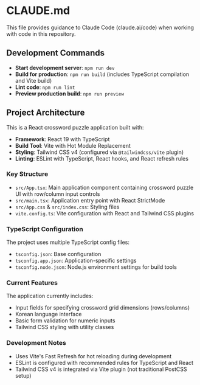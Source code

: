 # CLAUDE.md

This file provides guidance to Claude Code (claude.ai/code) when working with code in this repository.

## Development Commands

- **Start development server**: `npm run dev`
- **Build for production**: `npm run build` (includes TypeScript compilation and Vite build)
- **Lint code**: `npm run lint`
- **Preview production build**: `npm run preview`

## Project Architecture

This is a React crossword puzzle application built with:

- **Framework**: React 19 with TypeScript
- **Build Tool**: Vite with Hot Module Replacement
- **Styling**: Tailwind CSS v4 (configured via `@tailwindcss/vite` plugin)
- **Linting**: ESLint with TypeScript, React hooks, and React refresh rules

### Key Structure

- `src/App.tsx`: Main application component containing crossword puzzle UI with row/column input controls
- `src/main.tsx`: Application entry point with React StrictMode
- `src/App.css` & `src/index.css`: Styling files
- `vite.config.ts`: Vite configuration with React and Tailwind CSS plugins

### TypeScript Configuration

The project uses multiple TypeScript config files:
- `tsconfig.json`: Base configuration
- `tsconfig.app.json`: Application-specific settings
- `tsconfig.node.json`: Node.js environment settings for build tools

### Current Features

The application currently includes:
- Input fields for specifying crossword grid dimensions (rows/columns)
- Korean language interface
- Basic form validation for numeric inputs
- Tailwind CSS styling with utility classes

### Development Notes

- Uses Vite's Fast Refresh for hot reloading during development
- ESLint is configured with recommended rules for TypeScript and React
- Tailwind CSS v4 is integrated via Vite plugin (not traditional PostCSS setup)